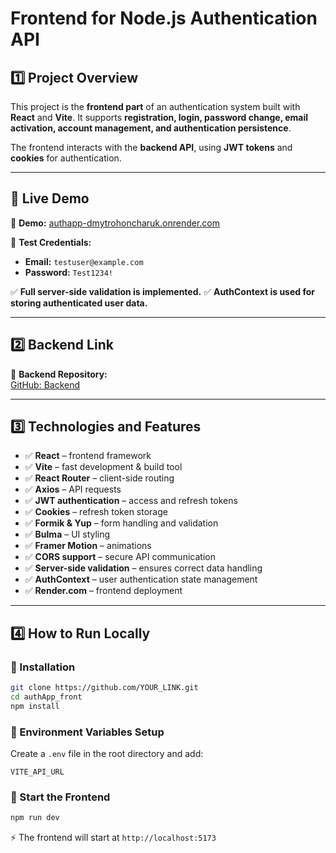 # **Frontend for Node.js Authentication API**

## **1️⃣ Project Overview**

This project is the **frontend part** of an authentication system built with **React** and **Vite**. It supports **registration, login, password change, email activation, account management, and authentication persistence**.

The frontend interacts with the **backend API**, using **JWT tokens** and **cookies** for authentication.

---

## **🚀 Live Demo**

🔗 **Demo:** [authapp-dmytrohoncharuk.onrender.com](https://authapp-dmytrohoncharuk.onrender.com)

📌 **Test Credentials:**
- **Email:** `testuser@example.com`
- **Password:** `Test1234!`

✅ **Full server-side validation is implemented.**
✅ **AuthContext is used for storing authenticated user data.**

---

## **2️⃣ Backend Link**

🔗 **Backend Repository:**  
[GitHub: Backend](https://github.com/DmytroHoncharuk/node_auth-app/blob/develop)

---

## **3️⃣ Technologies and Features**

- ✅ **React** – frontend framework  
- ✅ **Vite** – fast development & build tool  
- ✅ **React Router** – client-side routing  
- ✅ **Axios** – API requests  
- ✅ **JWT authentication** – access and refresh tokens  
- ✅ **Cookies** – refresh token storage  
- ✅ **Formik & Yup** – form handling and validation  
- ✅ **Bulma** – UI styling  
- ✅ **Framer Motion** – animations  
- ✅ **CORS support** – secure API communication  
- ✅ **Server-side validation** – ensures correct data handling  
- ✅ **AuthContext** – user authentication state management  
- ✅ **Render.com** – frontend deployment  

---

## **4️⃣ How to Run Locally**

### **📌 Installation**

```bash
git clone https://github.com/YOUR_LINK.git
cd authApp_front
npm install
```

### **📌 Environment Variables Setup**

Create a `.env` file in the root directory and add:

```env
VITE_API_URL
```

### **📌 Start the Frontend**

```bash
npm run dev
```

⚡ The frontend will start at `http://localhost:5173`
